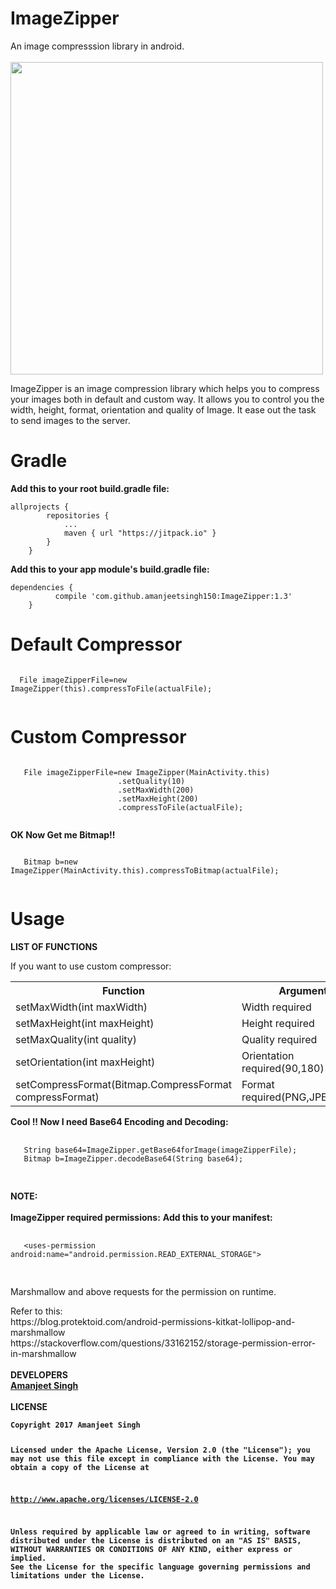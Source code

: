 # ImageZipper
An image compresssion library in android.<br><br>
<img src="https://user-images.githubusercontent.com/12881364/28280492-83ac5b2a-6b41-11e7-9394-48ad8e8e44f1.jpg" align="middle" height=500/>
<br>
<p>ImageZipper is an image compression library which helps you to compress your images both in default and custom way. It allows
you to control you the width, height, format, orientation and quality of Image. It ease out the task to send images to the server.</p>

# Gradle
<p><b>Add this to your root build.gradle file:</b></p>

<pre><code>allprojects {
        repositories {
            ...
            maven { url "https://jitpack.io" }
        }
    }
</code></pre>

<p><b>Add this to your app module's build.gradle file:</b></p>
<pre><code>dependencies {
          compile 'com.github.amanjeetsingh150:ImageZipper:1.3'
    }
</code></pre>

  # Default Compressor
  <pre><code>
  File imageZipperFile=new ImageZipper(this).compressToFile(actualFile);
  </code></pre>
  
   # Custom Compressor
   <pre><code>
   File imageZipperFile=new ImageZipper(MainActivity.this)
                        .setQuality(10)
                        .setMaxWidth(200)
                        .setMaxHeight(200)
                        .compressToFile(actualFile);
  </code></pre>
  <p><b>OK Now Get me Bitmap!!</b></p>
   <pre><code>
   Bitmap b=new ImageZipper(MainActivity.this).compressToBitmap(actualFile);
   </code></pre>
   
   # Usage
   <p><b>LIST OF FUNCTIONS<p></b>
   <p>If you want to use custom compressor:<p>
   <table>
   <tr>
   <th>Function</th>
   <th>Arguments</th>
   </tr>
   <tr>
   <td>setMaxWidth(int maxWidth)</td>
   <td>Width required</td>
   </tr>
   <tr>
   <td>setMaxHeight(int maxHeight)</td>
   <td>Height required</td>
   </tr>
   <tr>
   <td>setMaxQuality(int quality)</td>
   <td>Quality required</td>
   </tr>
   <tr>
   <td>setOrientation(int maxHeight)</td>
   <td>Orientation required(90,180)</td>
   </tr>
   <tr>
   <td>setCompressFormat(Bitmap.CompressFormat compressFormat)</td>
   <td>Format required(PNG,JPEG,WEBP)</td>
   </tr>
   </table>
   <b><p>Cool !! Now I need Base64 Encoding and Decoding:<p></b>
   <pre>
   <code>
   String base64=ImageZipper.getBase64forImage(imageZipperFile);
   Bitmap b=ImageZipper.decodeBase64(String base64);
   </code>
   </pre>
   <b>NOTE:</b><br><br>
   <b>ImageZipper required permissions:</b>
   <b>Add this to your manifest:</b>
   <pre>
   <code>
   &ltuses-permission android:name="android.permission.READ_EXTERNAL_STORAGE"&gt
   </code>
   </pre>
   <p>Marshmallow and above requests for the permission on runtime.</p>
   Refer to this:<br>
   https://blog.protektoid.com/android-permissions-kitkat-lollipop-and-marshmallow <br>
   https://stackoverflow.com/questions/33162152/storage-permission-error-in-marshmallow 
   <br><br>
   <b>DEVELOPERS<br>
<a href="https://github.com/amanjeetsingh150">Amanjeet Singh</a>
<br><br>
<b>LICENSE
<br>
<pre><code>Copyright 2017 Amanjeet Singh

Licensed under the Apache License, Version 2.0 (the "License");
you may not use this file except in compliance with the License.
You may obtain a copy of the License at

   http://www.apache.org/licenses/LICENSE-2.0

Unless required by applicable law or agreed to in writing, software
distributed under the License is distributed on an "AS IS" BASIS,
WITHOUT WARRANTIES OR CONDITIONS OF ANY KIND, either express or implied.
See the License for the specific language governing permissions and
limitations under the License.

</code></pre>

   
